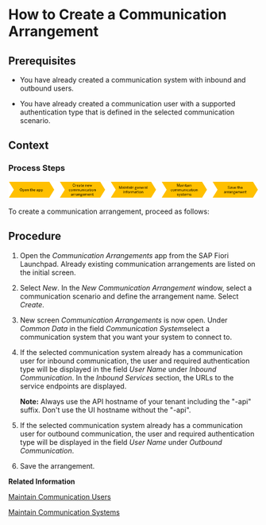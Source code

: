 <!-- loioa0771f6765f54e1c8193ad8582a32edb -->

# How to Create a Communication Arrangement



<a name="loioa0771f6765f54e1c8193ad8582a32edb__HowToCreateCommunArrangements_prerequisites"/>

## Prerequisites

-   You have already created a communication system with inbound and outbound users.

-   You have already created a communication user with a supported authentication type that is defined in the selected communication scenario.




<a name="loioa0771f6765f54e1c8193ad8582a32edb__HowToCreateCommunArrangements_context"/>

## Context



### Process Steps

![](images/Create_Communication_Arrangement_76fd898.png)

To create a communication arrangement, proceed as follows:



<a name="loioa0771f6765f54e1c8193ad8582a32edb__HowToCreateCommArrangements_steps"/>

## Procedure

1.  Open the *Communication Arrangements* app from the SAP Fiori Launchpad. Already existing communication arrangements are listed on the initial screen.

2.  Select *New*. In the *New Communication Arrangement* window, select a communication scenario and define the arrangement name. Select *Create*.

3.  New screen *Communication Arrangements* is now open. Under *Common Data* in the field *Communication System*select a communication system that you want your system to connect to.

4.  If the selected communication system already has a communication user for inbound communication, the user and required authentication type will be displayed in the field *User Name* under *Inbound Communication*. In the *Inbound Services* section, the URLs to the service endpoints are displayed.

     **Note:** Always use the API hostname of your tenant including the "-api" suffix. Don't use the UI hostname without the "-api".

5.  If the selected communication system already has a communication user for outbound communication, the user and required authentication type will be displayed in the field *User Name* under *Outbound Communication*.

6.  Save the arrangement.


**Related Information**  


[Maintain Communication Users](Maintain_Communication_Users_eef80dd.md "You can use this app to create and edit communication users. Communication users are used by solutions to authenticate themselves to be able to post data.")

[Maintain Communication Systems](Maintain_Communication_Systems_15663c1.md "You can use this app to create communication systems. Communication systems are created to enable the communication among different systems.")

